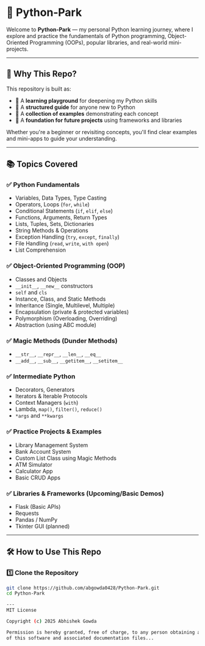 # 🐍 Python‑Park

Welcome to **Python‑Park** — my personal Python learning journey, where I explore and practice the fundamentals of Python programming, Object-Oriented Programming (OOPs), popular libraries, and real-world mini-projects.

---

## 🚀 Why This Repo?

This repository is built as:

- 🔹 A **learning playground** for deepening my Python skills
- 🔹 A **structured guide** for anyone new to Python
- 🔹 A **collection of examples** demonstrating each concept
- 🔹 A **foundation for future projects** using frameworks and libraries

Whether you're a beginner or revisiting concepts, you'll find clear examples and mini-apps to guide your understanding.

---

## 📚 Topics Covered

### ✅ Python Fundamentals

- Variables, Data Types, Type Casting
- Operators, Loops (`for`, `while`)
- Conditional Statements (`if`, `elif`, `else`)
- Functions, Arguments, Return Types
- Lists, Tuples, Sets, Dictionaries
- String Methods & Operations
- Exception Handling (`try`, `except`, `finally`)
- File Handling (`read`, `write`, `with open`)
- List Comprehension

### ✅ Object-Oriented Programming (OOP)

- Classes and Objects
- `__init__`, `__new__` constructors
- `self` and `cls`
- Instance, Class, and Static Methods
- Inheritance (Single, Multilevel, Multiple)
- Encapsulation (private & protected variables)
- Polymorphism (Overloading, Overriding)
- Abstraction (using ABC module)

### ✅ Magic Methods (Dunder Methods)

- `__str__`, `__repr__`, `__len__`, `__eq__`
- `__add__`, `__sub__`, `__getitem__`, `__setitem__`

### ✅ Intermediate Python

- Decorators, Generators
- Iterators & Iterable Protocols
- Context Managers (`with`)
- Lambda, `map()`, `filter()`, `reduce()`
- `*args` and `**kwargs`

### ✅ Practice Projects & Examples

- Library Management System
- Bank Account System
- Custom List Class using Magic Methods
- ATM Simulator
- Calculator App
- Basic CRUD Apps

### ✅ Libraries & Frameworks (Upcoming/Basic Demos)

- Flask (Basic APIs)
- Requests
- Pandas / NumPy
- Tkinter GUI (planned)

---

## 🛠️ How to Use This Repo

### 1️⃣ Clone the Repository

```bash
git clone https://github.com/abgowda0428/Python-Park.git
cd Python-Park

---
MIT License

Copyright (c) 2025 Abhishek Gowda

Permission is hereby granted, free of charge, to any person obtaining a copy
of this software and associated documentation files...




